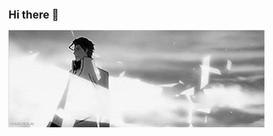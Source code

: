 ## Hi there 👋

<img src="https://github.com/cylean/cylean/blob/main/Aizen.gif" alt="The unlimited" width="600">

